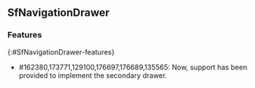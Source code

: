 ## SfNavigationDrawer

### Features
{:#SfNavigationDrawer-features}

* \#162380,173771,129100,176697,176689,135565: Now, support has been provided to implement the secondary drawer.

